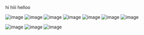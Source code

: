 hi hiii helloo

![image](https://images-wixmp-ed30a86b8c4ca887773594c2.wixmp.com/f/8b43c7f0-8b9a-47de-b46f-4debcf39715c/d5i2gx7-7e10d6b1-a012-4ebe-a621-0e66b76797cd.gif?token=eyJ0eXAiOiJKV1QiLCJhbGciOiJIUzI1NiJ9.eyJzdWIiOiJ1cm46YXBwOjdlMGQxODg5ODIyNjQzNzNhNWYwZDQxNWVhMGQyNmUwIiwiaXNzIjoidXJuOmFwcDo3ZTBkMTg4OTgyMjY0MzczYTVmMGQ0MTVlYTBkMjZlMCIsIm9iaiI6W1t7InBhdGgiOiJcL2ZcLzhiNDNjN2YwLThiOWEtNDdkZS1iNDZmLTRkZWJjZjM5NzE1Y1wvZDVpMmd4Ny03ZTEwZDZiMS1hMDEyLTRlYmUtYTYyMS0wZTY2Yjc2Nzk3Y2QuZ2lmIn1dXSwiYXVkIjpbInVybjpzZXJ2aWNlOmZpbGUuZG93bmxvYWQiXX0.nBOrBZfii36OF2-9X8Guzu-0O76vjbvMbKwMLaU3Jck)
![image](https://github.com/duckribbon/duckribbon/assets/136331305/c9219900-c176-423f-8fba-870929fe4cd6)
![image](https://images-wixmp-ed30a86b8c4ca887773594c2.wixmp.com/f/2e5f1c88-2b10-4b08-8533-6949d5797130/dg1ga32-aeba8a6d-adef-472a-9e99-a5a0326ff1f3.gif?token=eyJ0eXAiOiJKV1QiLCJhbGciOiJIUzI1NiJ9.eyJzdWIiOiJ1cm46YXBwOjdlMGQxODg5ODIyNjQzNzNhNWYwZDQxNWVhMGQyNmUwIiwiaXNzIjoidXJuOmFwcDo3ZTBkMTg4OTgyMjY0MzczYTVmMGQ0MTVlYTBkMjZlMCIsIm9iaiI6W1t7InBhdGgiOiJcL2ZcLzJlNWYxYzg4LTJiMTAtNGIwOC04NTMzLTY5NDlkNTc5NzEzMFwvZGcxZ2EzMi1hZWJhOGE2ZC1hZGVmLTQ3MmEtOWU5OS1hNWEwMzI2ZmYxZjMuZ2lmIn1dXSwiYXVkIjpbInVybjpzZXJ2aWNlOmZpbGUuZG93bmxvYWQiXX0.CalkHn6tkqPborHA-d2KxyAKJkAML0kamKwpDG3wLqU)
![image](https://github.com/duckribbon/duckribbon/assets/136331305/873f2169-9643-4b7e-a2dc-2da72085fb86)
![image](https://images-wixmp-ed30a86b8c4ca887773594c2.wixmp.com/f/9c52cfe5-e1ec-42a1-9cf6-2fa40dcaae15/dbjeans-4bcfed41-1686-457a-b03f-5c059ab4cc7d.gif?token=eyJ0eXAiOiJKV1QiLCJhbGciOiJIUzI1NiJ9.eyJzdWIiOiJ1cm46YXBwOjdlMGQxODg5ODIyNjQzNzNhNWYwZDQxNWVhMGQyNmUwIiwiaXNzIjoidXJuOmFwcDo3ZTBkMTg4OTgyMjY0MzczYTVmMGQ0MTVlYTBkMjZlMCIsIm9iaiI6W1t7InBhdGgiOiJcL2ZcLzljNTJjZmU1LWUxZWMtNDJhMS05Y2Y2LTJmYTQwZGNhYWUxNVwvZGJqZWFucy00YmNmZWQ0MS0xNjg2LTQ1N2EtYjAzZi01YzA1OWFiNGNjN2QuZ2lmIn1dXSwiYXVkIjpbInVybjpzZXJ2aWNlOmZpbGUuZG93bmxvYWQiXX0.HyieRGaAntnunVQI2QvxCq-EEC7-ZDj_nafQWXUkaVQ)
![image](https://github.com/duckribbon/duckribbon/assets/136331305/aefd8767-d437-4355-9eca-1af0db424442)
![image](https://images-wixmp-ed30a86b8c4ca887773594c2.wixmp.com/f/06849bc8-baca-434d-a065-b9b1e300a690/dcewye8-6093bac3-410b-4a4f-839c-efa16d7162e3.gif?token=eyJ0eXAiOiJKV1QiLCJhbGciOiJIUzI1NiJ9.eyJzdWIiOiJ1cm46YXBwOjdlMGQxODg5ODIyNjQzNzNhNWYwZDQxNWVhMGQyNmUwIiwiaXNzIjoidXJuOmFwcDo3ZTBkMTg4OTgyMjY0MzczYTVmMGQ0MTVlYTBkMjZlMCIsIm9iaiI6W1t7InBhdGgiOiJcL2ZcLzA2ODQ5YmM4LWJhY2EtNDM0ZC1hMDY1LWI5YjFlMzAwYTY5MFwvZGNld3llOC02MDkzYmFjMy00MTBiLTRhNGYtODM5Yy1lZmExNmQ3MTYyZTMuZ2lmIn1dXSwiYXVkIjpbInVybjpzZXJ2aWNlOmZpbGUuZG93bmxvYWQiXX0.SUOKupm5TYdE5HbNuU0ejeVNBouMbtRWP-c_HcRBBUo)

![image](https://github.com/duckribbon/duckribbon/assets/136331305/1a2db793-ea86-4d7e-a486-0ece3644ac10)
![image](https://static.wikia.nocookie.net/love-couples/images/e/eb/Mepple_and_Mipple_holding_hands.png/revision/latest?cb=20180715235450)
![image](https://github.com/duckribbon/duckribbon/assets/136331305/0239c194-7e27-40fc-be44-56c3704c2a33)

